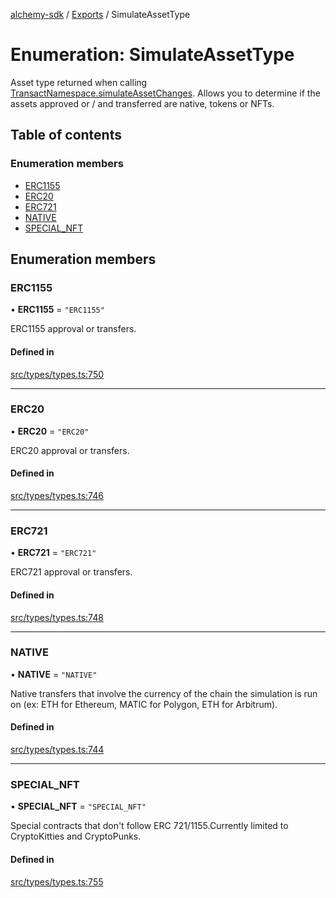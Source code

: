 [alchemy-sdk](../README.md) / [Exports](../modules.md) / SimulateAssetType

# Enumeration: SimulateAssetType

Asset type returned when calling [TransactNamespace.simulateAssetChanges](../classes/TransactNamespace.md#simulateassetchanges).
Allows you to determine if the assets approved or / and transferred are
native, tokens or NFTs.

## Table of contents

### Enumeration members

- [ERC1155](SimulateAssetType.md#erc1155)
- [ERC20](SimulateAssetType.md#erc20)
- [ERC721](SimulateAssetType.md#erc721)
- [NATIVE](SimulateAssetType.md#native)
- [SPECIAL\_NFT](SimulateAssetType.md#special_nft)

## Enumeration members

### ERC1155

• **ERC1155** = `"ERC1155"`

ERC1155 approval or transfers.

#### Defined in

[src/types/types.ts:750](https://github.com/alchemyplatform/alchemy-sdk-js/blob/70f9997/src/types/types.ts#L750)

___

### ERC20

• **ERC20** = `"ERC20"`

ERC20 approval or transfers.

#### Defined in

[src/types/types.ts:746](https://github.com/alchemyplatform/alchemy-sdk-js/blob/70f9997/src/types/types.ts#L746)

___

### ERC721

• **ERC721** = `"ERC721"`

ERC721 approval or transfers.

#### Defined in

[src/types/types.ts:748](https://github.com/alchemyplatform/alchemy-sdk-js/blob/70f9997/src/types/types.ts#L748)

___

### NATIVE

• **NATIVE** = `"NATIVE"`

Native transfers that involve the currency of the chain the simulation is
run on (ex: ETH for Ethereum, MATIC for Polygon, ETH for Arbitrum).

#### Defined in

[src/types/types.ts:744](https://github.com/alchemyplatform/alchemy-sdk-js/blob/70f9997/src/types/types.ts#L744)

___

### SPECIAL\_NFT

• **SPECIAL\_NFT** = `"SPECIAL_NFT"`

Special contracts that don't follow ERC 721/1155.Currently limited to
CryptoKitties and CryptoPunks.

#### Defined in

[src/types/types.ts:755](https://github.com/alchemyplatform/alchemy-sdk-js/blob/70f9997/src/types/types.ts#L755)
